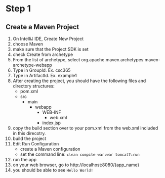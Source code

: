 # Step 1

## Create a Maven Project

1. On IntelliJ IDE, Create New Project
2. choose Maven
3. make sure that the Project SDK is set
3. check Create from archetype
4. From the list of archetype, select org.apache.maven.archetypes:maven-archetype-webapp
5. Type in GroupId. Ex. csc365
6. Type in ArtifactId. Ex. example1
7. After creating the project, you should have the following files and directory structures:
    - pom.xml
    - src
        - main
            - webapp
                - WEB-INF
                    - web.xml
                - index.jsp
8. copy the build section over to your pom.xml from the web.xml included in this direcotry.
9. build the project
10. Edit Run Configuration
    - create a Maven configuration
    - set the command line: ```clean compile war:war tomcat7:run```
11. run the app
12. on your web browser, go to http://localhost:8080/{app_name}
13. you should be able to see `Hello World!`

